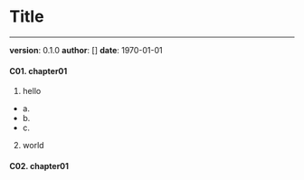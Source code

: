 # Title
---
**version**: 0.1.0
**author**: []
**date**: 1970-01-01

#### C01. chapter01
1. hello
- a.
- b.
- c.

2. world

#### C02. chapter01

